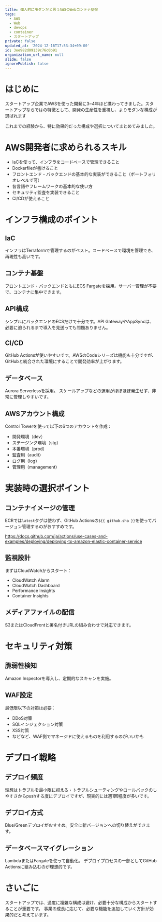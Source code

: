 ```yaml
---
title: 個人的にモダンだと思うAWSのWebコンテナ基盤
tags:
  - AWS
  - Web
  - devops
  - container
  - スタートアップ
private: false
updated_at: '2024-12-16T17:53:34+09:00'
id: 3ee982d09139c76c0b91
organization_url_name: null
slide: false
ignorePublish: false
---
```

# はじめに

スタートアップ企業でAWSを使った開発に3~4年ほど携わってきました。スタートアップならではの特徴として、開発の生産性を重視し、よりモダンな構成が選ばれます

これまでの経験から、特に効果的だった構成や選択についてまとめてみました。

# AWS開発者に求められるスキル

- IaCを使って、インフラをコードベースで管理できること
- Dockerfileが書けること
- フロントエンド・バックエンドの基本的な実装ができること（ポートフォリオレベルで可）
- 各言語やフレームワークの基本的な使い方
- セキュリティ監査を実装できること
- CI/CDが使えること

# インフラ構成のポイント

## IaC
インフラはTerraformで管理するのがベスト。コードベースで環境を管理でき、再現性も高いです。

## コンテナ基盤
フロントエンド・バックエンドともにECS Fargateを採用。サーバー管理が不要で、コンテナに集中できます。

## API構成
シンプルにバックエンドのECSだけで十分です。API GatewayやAppSyncは、必要に迫られるまで導入を見送っても問題ありません。

## CI/CD
GitHub Actionsが使いやすいです。AWSのCodeシリーズは機能も十分ですが、GitHubと統合された環境にすることで開発効率が上がります。

## データベース
Aurora Serverlessを採用。
スケールアップなどの運用がほぼほぼ発生せず、非常に管理しやすいです。

## AWSアカウント構成
Control Towerを使って以下の6つのアカウントを作成：
- 開発環境（dev）
- ステージング環境（stg）
- 本番環境（prod）
- 監査用（audit）
- ログ用（log）
- 管理用（management）

# 実装時の選択ポイント

## コンテナイメージの管理
ECRでは`latest`タグは使わず、GitHub Actionsの`${{ github.sha }}`を使ってバージョン管理するのがおすすめです。

https://docs.github.com/ja/actions/use-cases-and-examples/deploying/deploying-to-amazon-elastic-container-service


## 監視設計
まずはCloudWatchからスタート：
- CloudWatch Alarm
- CloudWatch Dashboard
- Performance Insights
- Container Insights

## メディアファイルの配信
S3またはCloudFrontと署名付きURLの組み合わせで対応できます。

# セキュリティ対策

## 脆弱性検知
Amazon Inspectorを導入し、定期的なスキャンを実施。

## WAF設定
最低限以下の対策は必要：
- DDoS対策
- SQLインジェクション対策
- XSS対策
- などなど、WAF側でマネージドに使えるものを利用するのがいいかも

# デプロイ戦略

## デプロイ頻度
理想はトラブルを最小限に抑える・トラブルシューティングやロールバックのしやすさからpushする度にデプロイですが、現実的には週1回程度が多いです。

## デプロイ方式
Blue/Greenデプロイがおすすめ。安全に新バージョンへの切り替えができます。

## データベースマイグレーション
LambdaまたはFargateを使って自動化。
デプロイプロセスの一部としてGitHub Actionsに組み込むのが理想的です。

# さいごに

スタートアップでは、過度に複雑な構成は避け、必要十分な構成からスタートすることが重要です。
事業の成長に応じて、必要な機能を追加していく方針が効果的だと考えています。
